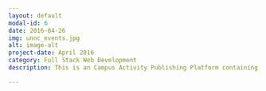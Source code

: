 ```yaml
---
layout: default
modal-id: 6
date: 2016-04-26
img: unnc_events.jpg
alt: image-alt
project-date: April 2016
category: Full Stack Web Development
description: This is an Campus Activity Publishing Platform containing the user system, administer platform and user interface building with HTML, CSS, JavaScript, PHP, MySQL. <a href="https://github.com/yehan-xiao/UNNC-EVENT">Click to See More</a>.

---
```






